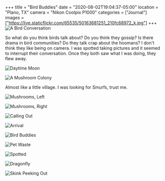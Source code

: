 +++
title = "Bird Buddies"
date = "2020-08-02T19:04:37-05:00"
location = "Plano, TX"
camera = "Nikon Coolpix P1000"
categories = ["Journal"]
images = ["https://live.staticflickr.com/65535/50163681251_210fc68972_k.jpg"]
+++
![A Bird Conversation](https://live.staticflickr.com/65535/50163681251_210fc68972_k.jpg)
<!--more-->
So what do you think birds talk about? Do you think they gossip? Is there drama in bird communities? Do they talk crap about the hoomans? I don't think they like being on camera. I was spotted taking pictures and it seemed to interrupt their conversation. Once they both saw what I was doing, they flew away.

![Daytime Moon](https://live.staticflickr.com/65535/50163678506_0651e8f263_k.jpg)

![A Mushroom Colony](https://live.staticflickr.com/65535/50163679861_a4a84ddaa5_k.jpg)

Almost like a little village. I was looking for Smurfs, trust me.

![Mushrooms, Left](https://live.staticflickr.com/65535/50163144713_78d188e8a4_k.jpg)

![Mushrooms, Right](https://live.staticflickr.com/65535/50163143823_73d863c73a_k.jpg)

![Calling Out](https://live.staticflickr.com/65535/50163931467_dbb10097ff_k.jpg)

![Arrival](https://live.staticflickr.com/65535/50163682936_c1093210e0_k.jpg)

![Bird Buddies](https://live.staticflickr.com/65535/50163681781_70a48c0784_k.jpg)

![Pet Waste](https://live.staticflickr.com/65535/50163680461_7de11d239e_k.jpg)

![Spotted](https://live.staticflickr.com/65535/50163930897_06274f843e_k.jpg)

![Dragonfly](https://live.staticflickr.com/65535/50163930652_2d5fdd90cb_k.jpg)

![Skink Peeking Out](https://live.staticflickr.com/65535/50163140303_717b597d82_k.jpg)
